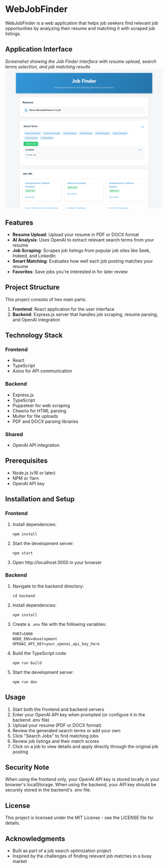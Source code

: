 # WebJobFinder

WebJobFinder is a web application that helps job seekers find relevant job opportunities by analyzing their resume and matching it with scraped job listings.

## Application Interface

*Screenshot showing the Job Finder interface with resume upload, search terms selection, and job matching results*
![Job Finder Application](JOBS.png)


## Features

- **Resume Upload**: Upload your resume in PDF or DOCX format
- **AI Analysis**: Uses OpenAI to extract relevant search terms from your resume
- **Job Scraping**: Scrapes job listings from popular job sites like Seek, Indeed, and LinkedIn
- **Smart Matching**: Evaluates how well each job posting matches your resume
- **Favorites**: Save jobs you're interested in for later review

## Project Structure

This project consists of two main parts:

1. **Frontend**: React application for the user interface
2. **Backend**: Express.js server that handles job scraping, resume parsing, and OpenAI integration

## Technology Stack

### Frontend
- React
- TypeScript
- Axios for API communication

### Backend
- Express.js
- TypeScript
- Puppeteer for web scraping
- Cheerio for HTML parsing
- Multer for file uploads
- PDF and DOCX parsing libraries

### Shared
- OpenAI API integration

## Prerequisites

- Node.js (v16 or later)
- NPM or Yarn
- OpenAI API key

## Installation and Setup

### Frontend

1. Install dependencies:
   ```
   npm install
   ```

2. Start the development server:
   ```
   npm start
   ```

3. Open http://localhost:3000 in your browser

### Backend

1. Navigate to the backend directory:
   ```
   cd backend
   ```

2. Install dependencies:
   ```
   npm install
   ```

3. Create a `.env` file with the following variables:
   ```
   PORT=5000
   NODE_ENV=development
   OPENAI_API_KEY=your_openai_api_key_here
   ```

4. Build the TypeScript code:
   ```
   npm run build
   ```

5. Start the development server:
   ```
   npm run dev
   ```

## Usage

1. Start both the frontend and backend servers
2. Enter your OpenAI API key when prompted (or configure it in the backend .env file)
3. Upload your resume (PDF or DOCX format)
4. Review the generated search terms or add your own
5. Click "Search Jobs" to find matching jobs
6. Review job listings and their match scores
7. Click on a job to view details and apply directly through the original job posting

## Security Note

When using the frontend only, your OpenAI API key is stored locally in your browser's localStorage. 
When using the backend, your API key should be securely stored in the backend's .env file.

## License

This project is licensed under the MIT License - see the LICENSE file for details.

## Acknowledgments

- Built as part of a job search optimization project
- Inspired by the challenges of finding relevant job matches in a busy market 
